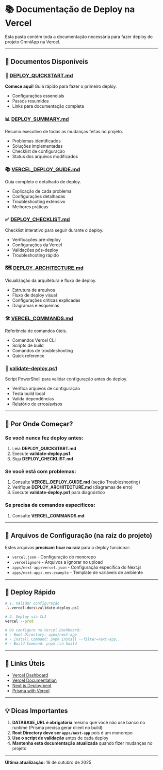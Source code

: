 # 📚 Documentação de Deploy na Vercel

Esta pasta contém toda a documentação necessária para fazer deploy do projeto OmniApp na Vercel.

---

## 📖 Documentos Disponíveis

### 🚀 [DEPLOY_QUICKSTART.md](./DEPLOY_QUICKSTART.md)

**Comece aqui!** Guia rápido para fazer o primeiro deploy.

- Configurações essenciais
- Passos resumidos
- Links para documentação completa

### 📊 [DEPLOY_SUMMARY.md](./DEPLOY_SUMMARY.md)

Resumo executivo de todas as mudanças feitas no projeto.

- Problemas identificados
- Soluções implementadas
- Checklist de configuração
- Status dos arquivos modificados

### 📚 [VERCEL_DEPLOY_GUIDE.md](./VERCEL_DEPLOY_GUIDE.md)

Guia completo e detalhado de deploy.

- Explicação de cada problema
- Configurações detalhadas
- Troubleshooting extensivo
- Melhores práticas

### ✅ [DEPLOY_CHECKLIST.md](./DEPLOY_CHECKLIST.md)

Checklist interativo para seguir durante o deploy.

- Verificações pré-deploy
- Configurações da Vercel
- Validações pós-deploy
- Troubleshooting rápido

### 🗺️ [DEPLOY_ARCHITECTURE.md](./DEPLOY_ARCHITECTURE.md)

Visualização da arquitetura e fluxo de deploy.

- Estrutura de arquivos
- Fluxo de deploy visual
- Configurações críticas explicadas
- Diagramas e esquemas

### 🛠️ [VERCEL_COMMANDS.md](./VERCEL_COMMANDS.md)

Referência de comandos úteis.

- Comandos Vercel CLI
- Scripts de build
- Comandos de troubleshooting
- Quick reference

### 🔧 [validate-deploy.ps1](./validate-deploy.ps1)

Script PowerShell para validar configuração antes do deploy.

- Verifica arquivos de configuração
- Testa build local
- Valida dependências
- Relatório de erros/avisos

---

## 🎯 Por Onde Começar?

### Se você nunca fez deploy antes:

1. Leia **DEPLOY_QUICKSTART.md**
2. Execute **validate-deploy.ps1**
3. Siga **DEPLOY_CHECKLIST.md**

### Se você está com problemas:

1. Consulte **VERCEL_DEPLOY_GUIDE.md** (seção Troubleshooting)
2. Verifique **DEPLOY_ARCHITECTURE.md** (diagramas de erro)
3. Execute **validate-deploy.ps1** para diagnóstico

### Se precisa de comandos específicos:

1. Consulte **VERCEL_COMMANDS.md**

---

## 📁 Arquivos de Configuração (na raiz do projeto)

Estes arquivos **precisam ficar na raiz** para o deploy funcionar:

- `vercel.json` - Configuração do monorepo
- `.vercelignore` - Arquivos a ignorar no upload
- `apps/next-app/vercel.json` - Configuração específica do Next.js
- `apps/next-app/.env.example` - Template de variáveis de ambiente

---

## 🚀 Deploy Rápido

```bash
# 1. Validar configuração
.\.vercel-docs\validate-deploy.ps1

# 2. Deploy via CLI
vercel --prod

# Ou configure na Vercel Dashboard:
# - Root Directory: apps/next-app
# - Install Command: pnpm install --filter=next-app...
# - Build Command: pnpm run build
```

---

## 🔗 Links Úteis

- [Vercel Dashboard](https://vercel.com/dashboard)
- [Vercel Documentation](https://vercel.com/docs)
- [Next.js Deployment](https://nextjs.org/docs/deployment)
- [Prisma with Vercel](https://www.prisma.io/docs/guides/deployment/deployment-guides/deploying-to-vercel)

---

## 💡 Dicas Importantes

1. **DATABASE_URL é obrigatória** mesmo que você não use banco no runtime (Prisma precisa gerar client no build)
2. **Root Directory deve ser `apps/next-app`** pois é um monorepo
3. **Use o script de validação** antes de cada deploy
4. **Mantenha esta documentação atualizada** quando fizer mudanças no projeto

---

**Última atualização:** 16 de outubro de 2025

